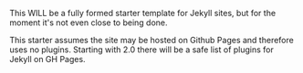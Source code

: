 This WILL be a fully formed starter template for Jekyll sites, but for the moment it's not even close to being done.


This starter assumes the site may be hosted on Github Pages and therefore uses no plugins. Starting with 2.0 there will be a safe list of plugins for Jekyll on GH Pages.